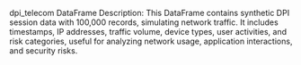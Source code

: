 dpi_telecom
DataFrame Description: This DataFrame contains synthetic DPI session data with 100,000 records, simulating network traffic. It includes timestamps, IP addresses, traffic volume, device types, user activities, and risk categories, useful for analyzing network usage, application interactions, and security risks.
